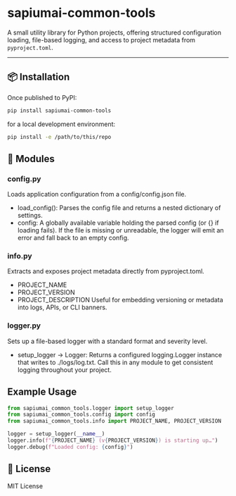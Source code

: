 # sapiumai-common-tools

A small utility library for Python projects, offering structured configuration loading, file-based logging, and access to project metadata from `pyproject.toml`.

---

## 📦 Installation

Once published to PyPI:

```bash
pip install sapiumai-common-tools
``` 
for a local development environment:

```bash
pip install -e /path/to/this/repo
``` 

## 📁 Modules
### config.py
Loads application configuration from a config/config.json file.
- load_config(): Parses the config file and returns a nested dictionary of settings.
- config: A globally available variable holding the parsed config (or {} if loading fails).
If the file is missing or unreadable, the logger will emit an error and fall back to an empty config.

### info.py
Extracts and exposes project metadata directly from pyproject.toml.
- PROJECT_NAME
- PROJECT_VERSION
- PROJECT_DESCRIPTION
Useful for embedding versioning or metadata into logs, APIs, or CLI banners.

### logger.py
Sets up a file-based logger with a standard format and severity level.
- setup_logger -> Logger: Returns a configured logging.Logger instance that writes to ./logs/log.txt.
Call this in any module to get consistent logging throughout your project.

## Example Usage
```python
from sapiumai_common_tools.logger import setup_logger
from sapiumai_common_tools.config import config
from sapiumai_common_tools.info import PROJECT_NAME, PROJECT_VERSION

logger = setup_logger(__name__)
logger.info(f"{PROJECT_NAME} (v{PROJECT_VERSION}) is starting up…")
logger.debug(f"Loaded config: {config}")
```


## 📄 License
MIT License
